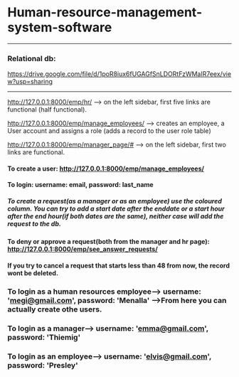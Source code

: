 # Human-resource-management-system-software
-----
### Relational db: 
https://drive.google.com/file/d/1poR8iux6fUGAGfSnLDORtFzWMaIR7eex/view?usp=sharing

-----

http://127.0.0.1:8000/emp/hr/ --> on the left sidebar, first five links are functional (half functional).

http://127.0.0.1:8000/emp/manage_employees/ --> creates an employee, a User account and assigns a role (adds a record to the user role table)

http://127.0.0.1:8000/emp/manager_page/# --> on the left sidebar, first two links are functional.

#### To create a user: http://127.0.0.1:8000/emp/manage_employees/ 
#### To login: username: email, password: last_name

##### To create a request(as a manager or as an employee) use the coloured column. You can try to add a start date after the enddate or a start hour after the end hour(if both dates are the same), neither case will add the request to the db.

#### To deny or approve a request(both from the manager and hr page): http://127.0.0.1:8000/emp/see_answer_requests/ 

#### If you try to cancel a request that starts less than 48 from now, the record wont be deleted. 

### To login as a human resources employee--> username: 'megi@gmail.com', password: 'Menalla' -->From here you can actually create othe users.
### To login as a manager--> username: 'emma@gmail.com', password: 'Thiemig'
### To login as an employee--> username: 'elvis@gmail.com', password: 'Presley'
